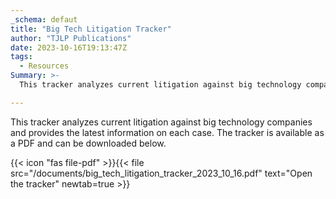 ```yaml
---
_schema: defaut
title: "Big Tech Litigation Tracker"
author: "TJLP Publications"
date: 2023-10-16T19:13:47Z
tags:
  - Resources
Summary: >-
  This tracker analyzes current litigation against big technology companies and provides the latest information on each case.

---
```


This tracker analyzes current litigation against big technology companies and provides the latest information on each case.  The tracker is available as a PDF and can be downloaded below.


{{< icon "fas file-pdf" >}}{{< file src="/documents/big_tech_litigation_tracker_2023_10_16.pdf" text="Open the tracker" newtab=true >}}